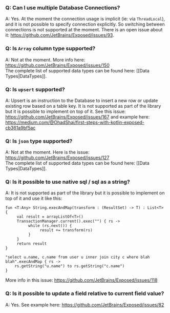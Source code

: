 ### Q: Can I use multiple Database Connections?

A: Yes. At the moment the connection usage is implicit (ie: via `ThreadLocal`), and it is not possible to specify connection explicitly. So switching between connections is not supported at the moment. There is an open issue about it: https://github.com/JetBrains/Exposed/issues/93.  

### Q: Is `Array` column type supported?

A: Not at the moment. More info here: https://github.com/JetBrains/Exposed/issues/150  
The complete list of supported data types can be found here: [[Data Types|DataTypes]].

### Q: Is `upsert` supported?

A: Upsert is an instruction to the Database to insert a new row or update existing row based on a table key. It is not supported as part of the library but it is possible to implement on top of it. See this issue: https://github.com/JetBrains/Exposed/issues/167 and example here: https://medium.com/@OhadShai/first-steps-with-kotlin-exposed-cb361a9bf5ac

### Q: Is `json` type supported?

A: Not at the moment. Here is the issue: https://github.com/JetBrains/Exposed/issues/127  
The complete list of supported data types can be found here: [[Data Types|DataTypes]].

### Q: Is it possible to use native sql / sql as a string?

A: It is not supported as part of the library but it is possible to implement on top of it and use it like this:
```
fun <T:Any> String.execAndMap(transform : (ResultSet) -> T) : List<T> {
     val result = arrayListOf<T>()
     TransactionManager.current().exec("") { rs ->
          while (rs.next()) {
               result += transform(rs)
          }
     }
     return result
}

"select u.name, c.name from user u inner join city c where blah blah".execAndMap { rs ->
    rs.getString("u.name") to rs.getString("c.name") 
}
```
More info in this issue: https://github.com/JetBrains/Exposed/issues/118

### Q: Is it possible to update a field relative to current field value?

A: Yes. See example here: https://github.com/JetBrains/Exposed/issues/82